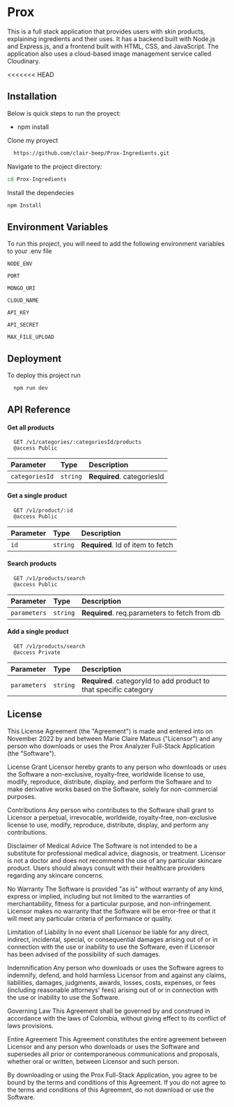 # Prox

This is a full stack application that provides users with skin products, explaining ingredients and their uses. It has a backend built with Node.js and Express.js, and a frontend built with HTML, CSS, and JavaScript. The application also uses a cloud-based image management service called Cloudinary.

<<<<<<< HEAD

## Installation

Below is quick steps to run the proyect:

- npm install

Clone my proyect

```bash
  https://github.com/clair-beep/Prox-Ingredients.git
```

Navigate to the project directory:

```bash
cd Prox-Ingredients

```

Install the dependecies

```bash
npm Install
```

## Environment Variables

To run this project, you will need to add the following environment variables to your .env file

`NODE_ENV`

`PORT`

`MONGO_URI`

`CLOUD_NAME`

`API_KEY`

`API_SECRET`

`MAX_FILE_UPLOAD`

## Deployment

To deploy this project run

```bash
  npm run dev
```

## API Reference

#### Get all products

```http
  GET /v1/categories/:categoriesId/products
  @access Public

```

| Parameter      | Type     | Description                |
| :------------- | :------- | :------------------------- |
| `categoriesId` | `string` | **Required**. categoriesId |

#### Get a single product

```http
  GET /v1/product/:id
  @access Public

```

| Parameter | Type     | Description                       |
| :-------- | :------- | :-------------------------------- |
| `id`      | `string` | **Required**. Id of item to fetch |

#### Search products

```http
  GET /v1/products/search
  @access Public

```

| Parameter    | Type     | Description                                   |
| :----------- | :------- | :-------------------------------------------- |
| `parameters` | `string` | **Required**. req.parameters to fetch from db |

#### Add a single product

```http
  GET /v1/products/search
  @access Private

```

| Parameter    | Type     | Description                                                       |
| :----------- | :------- | :---------------------------------------------------------------- |
| `parameters` | `string` | **Required**. categoryId to add product to that specific category |

## License

This License Agreement (the "Agreement") is made and entered into on November 2022 by and between Marie Claire Mateus ("Licensor") and any person who downloads or uses the Prox Analyzer Full-Stack Application (the "Software").

License Grant
Licensor hereby grants to any person who downloads or uses the Software a non-exclusive, royalty-free, worldwide license to use, modify, reproduce, distribute, display, and perform the Software and to make derivative works based on the Software, solely for non-commercial purposes.

Contributions
Any person who contributes to the Software shall grant to Licensor a perpetual, irrevocable, worldwide, royalty-free, non-exclusive license to use, modify, reproduce, distribute, display, and perform any contributions.

Disclaimer of Medical Advice
The Software is not intended to be a substitute for professional medical advice, diagnosis, or treatment. Licensor is not a doctor and does not recommend the use of any particular skincare product. Users should always consult with their healthcare providers regarding any skincare concerns.

No Warranty
The Software is provided "as is" without warranty of any kind, express or implied, including but not limited to the warranties of merchantability, fitness for a particular purpose, and non-infringement. Licensor makes no warranty that the Software will be error-free or that it will meet any particular criteria of performance or quality.

Limitation of Liability
In no event shall Licensor be liable for any direct, indirect, incidental, special, or consequential damages arising out of or in connection with the use or inability to use the Software, even if Licensor has been advised of the possibility of such damages.

Indemnification
Any person who downloads or uses the Software agrees to indemnify, defend, and hold harmless Licensor from and against any claims, liabilities, damages, judgments, awards, losses, costs, expenses, or fees (including reasonable attorneys' fees) arising out of or in connection with the use or inability to use the Software.

Governing Law
This Agreement shall be governed by and construed in accordance with the laws of Colombia, without giving effect to its conflict of laws provisions.

Entire Agreement
This Agreement constitutes the entire agreement between Licensor and any person who downloads or uses the Software and supersedes all prior or contemporaneous communications and proposals, whether oral or written, between Licensor and such person.

By downloading or using the Prox Full-Stack Application, you agree to be bound by the terms and conditions of this Agreement. If you do not agree to the terms and conditions of this Agreement, do not download or use the Software.
